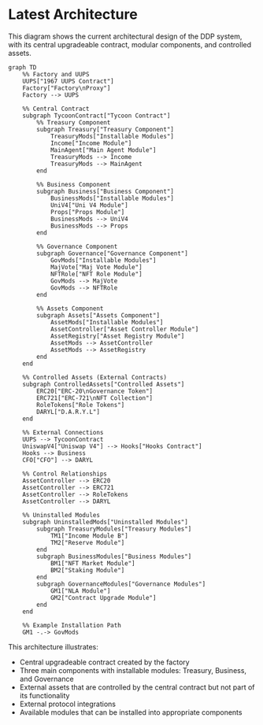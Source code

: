 # Latest Architecture

This diagram shows the current architectural design of the DDP system, with its central upgradeable contract, modular components, and controlled assets.

<FullscreenDiagram>

```mermaid
graph TD
    %% Factory and UUPS
    UUPS["1967 UUPS Contract"]
    Factory["Factory\nProxy"]
    Factory --> UUPS

    %% Central Contract
    subgraph TycoonContract["Tycoon Contract"]
        %% Treasury Component
        subgraph Treasury["Treasury Component"]
            TreasuryMods["Installable Modules"]
            Income["Income Module"]
            MainAgent["Main Agent Module"]
            TreasuryMods --> Income
            TreasuryMods --> MainAgent
        end

        %% Business Component
        subgraph Business["Business Component"]
            BusinessMods["Installable Modules"]
            UniV4["Uni V4 Module"]
            Props["Props Module"]
            BusinessMods --> UniV4
            BusinessMods --> Props
        end

        %% Governance Component
        subgraph Governance["Governance Component"]
            GovMods["Installable Modules"]
            MajVote["Maj Vote Module"]
            NFTRole["NFT Role Module"]
            GovMods --> MajVote
            GovMods --> NFTRole
        end

        %% Assets Component
        subgraph Assets["Assets Component"]
            AssetMods["Installable Modules"]
            AssetController["Asset Controller Module"]
            AssetRegistry["Asset Registry Module"]
            AssetMods --> AssetController
            AssetMods --> AssetRegistry
        end
    end

    %% Controlled Assets (External Contracts)
    subgraph ControlledAssets["Controlled Assets"]
        ERC20["ERC-20\nGovernance Token"]
        ERC721["ERC-721\nNFT Collection"]
        RoleTokens["Role Tokens"]
        DARYL["D.A.R.Y.L"]
    end

    %% External Connections
    UUPS --> TycoonContract
    UniswapV4["Uniswap V4"] --> Hooks["Hooks Contract"]
    Hooks --> Business
    CFO["CFO"] --> DARYL

    %% Control Relationships
    AssetController --> ERC20
    AssetController --> ERC721
    AssetController --> RoleTokens
    AssetController --> DARYL

    %% Uninstalled Modules
    subgraph UninstalledMods["Uninstalled Modules"]
        subgraph TreasuryModules["Treasury Modules"]
            TM1["Income Module B"]
            TM2["Reserve Module"]
        end
        subgraph BusinessModules["Business Modules"]
            BM1["NFT Market Module"]
            BM2["Staking Module"]
        end
        subgraph GovernanceModules["Governance Modules"]
            GM1["NLA Module"]
            GM2["Contract Upgrade Module"]
        end
    end

    %% Example Installation Path
    GM1 -.-> GovMods
```

</FullscreenDiagram>

This architecture illustrates:
- Central upgradeable contract created by the factory
- Three main components with installable modules: Treasury, Business, and Governance
- External assets that are controlled by the central contract but not part of its functionality
- External protocol integrations
- Available modules that can be installed into appropriate components
